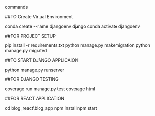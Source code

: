 commands

##TO Create Virtual Environment

conda create --name djangoenv django
conda activate djangoenv

##FOR PROJECT SETUP

pip install -r requirements.txt
python manage.py makemigration
python manage.py migrated

##TO START DJANGO APPLICAION

python manage.py runserver

##FOR DJANGO TESTING

coverage run manage.py test
coverage html

##FOR REACT APPLICATION

cd blog_react\blog_app
npm install
npm start
